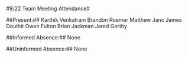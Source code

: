 #9/22 Team Meeting Attendance#

##Present:##
Karthik Venkatram
Brandon Roemer
Matthew Janc
James Douthit
Owen Fulton
Brian Jackman
Jared Gorthy

##Informed Absence:##
None 

##Uninformed Absence:##
None
